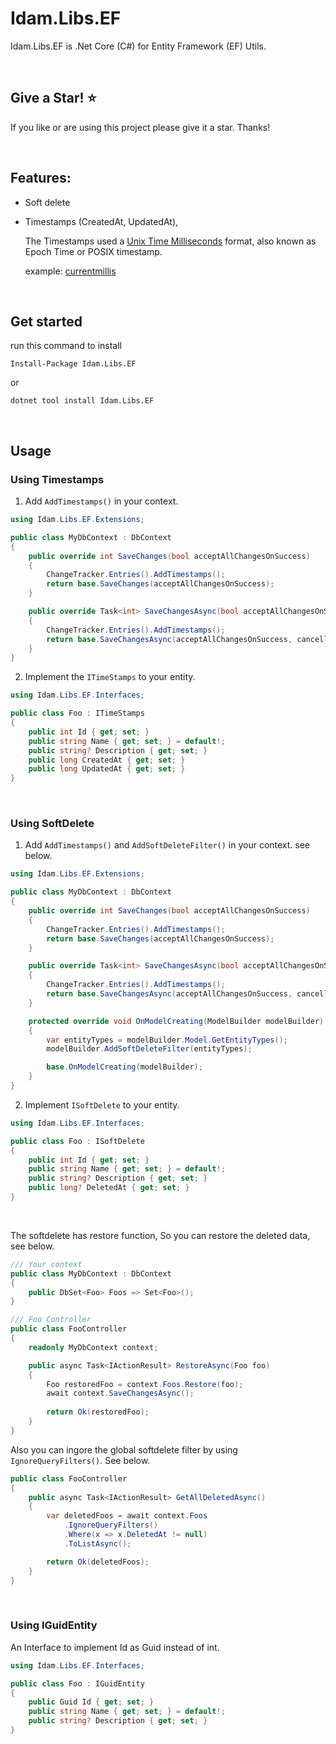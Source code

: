 # Idam.Libs.EF

Idam.Libs.EF is .Net Core (C#) for Entity Framework (EF) Utils.

<br/>

## Give a Star! :star:
If you like or are using this project please give it a star. Thanks!

<br/>

## Features:

- Soft delete
- Timestamps (CreatedAt, UpdatedAt),

    The Timestamps used a [Unix Time Milliseconds](https://learn.microsoft.com/en-us/dotnet/api/system.datetimeoffset.tounixtimemilliseconds?view=net-7.0) format, also known as Epoch Time or POSIX timestamp. 
    
    example: [currentmillis](https://currentmillis.com)

<br/>

## Get started

run this command to install

```
Install-Package Idam.Libs.EF
```
or
```
dotnet tool install Idam.Libs.EF
```

<br/>

## Usage
### Using Timestamps

1. Add `AddTimestamps()` in your context.

```cs
using Idam.Libs.EF.Extensions;

public class MyDbContext : DbContext
{
    public override int SaveChanges(bool acceptAllChangesOnSuccess)
    {
        ChangeTracker.Entries().AddTimestamps();
        return base.SaveChanges(acceptAllChangesOnSuccess);
    }

    public override Task<int> SaveChangesAsync(bool acceptAllChangesOnSuccess, CancellationToken cancellationToken = default)
    {
        ChangeTracker.Entries().AddTimestamps();
        return base.SaveChangesAsync(acceptAllChangesOnSuccess, cancellationToken);
    }
}
```

2. Implement the `ITimeStamps` to your entity.
```cs
using Idam.Libs.EF.Interfaces;

public class Foo : ITimeStamps
{
    public int Id { get; set; }
    public string Name { get; set; } = default!;
    public string? Description { get; set; }
    public long CreatedAt { get; set; }
    public long UpdatedAt { get; set; }
}
```

<br/>

### Using SoftDelete

1. Add `AddTimestamps()` and `AddSoftDeleteFilter()` in your context. see below.

```cs git
using Idam.Libs.EF.Extensions;

public class MyDbContext : DbContext
{
    public override int SaveChanges(bool acceptAllChangesOnSuccess)
    {
        ChangeTracker.Entries().AddTimestamps();
        return base.SaveChanges(acceptAllChangesOnSuccess);
    }

    public override Task<int> SaveChangesAsync(bool acceptAllChangesOnSuccess, CancellationToken cancellationToken = default)
    {
        ChangeTracker.Entries().AddTimestamps();
        return base.SaveChangesAsync(acceptAllChangesOnSuccess, cancellationToken);
    }

    protected override void OnModelCreating(ModelBuilder modelBuilder)
    {
        var entityTypes = modelBuilder.Model.GetEntityTypes();
        modelBuilder.AddSoftDeleteFilter(entityTypes);

        base.OnModelCreating(modelBuilder);
    }
}
```

2. Implement `ISoftDelete` to your entity.
```cs
using Idam.Libs.EF.Interfaces;

public class Foo : ISoftDelete
{
    public int Id { get; set; }
    public string Name { get; set; } = default!;
    public string? Description { get; set; }
    public long? DeletedAt { get; set; }
}
```

<br/>

The softdelete has restore function, So you can restore the deleted data, see below.
```cs
/// Your context
public class MyDbContext : DbContext
{
    public DbSet<Foo> Foos => Set<Foo>();
}

/// Foo Controller
public class FooController
{
    readonly MyDbContext context;

    public async Task<IActionResult> RestoreAsync(Foo foo)
    {
        Foo restoredFoo = context.Foos.Restore(foo);
        await context.SaveChangesAsync();
        
        return Ok(restoredFoo);
    }
}
```

Also you can ingore the global softdelete filter by using `IgnoreQueryFilters()`. See below.
```cs
public class FooController
{
    public async Task<IActionResult> GetAllDeletedAsync()
    {
        var deletedFoos = await context.Foos
            .IgnoreQueryFilters()
            .Where(x => x.DeletedAt != null)
            .ToListAsync();

        return Ok(deletedFoos);
    }
}
```

<br/>

### Using IGuidEntity
An Interface to implement Id as Guid instead of int.
```cs
using Idam.Libs.EF.Interfaces;

public class Foo : IGuidEntity
{
    public Guid Id { get; set; }
    public string Name { get; set; } = default!;
    public string? Description { get; set; }
}
```